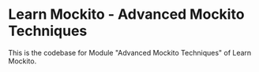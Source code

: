 # Learn Mockito - Advanced Mockito Techniques

This is the codebase for Module "Advanced Mockito Techniques" of Learn Mockito.
